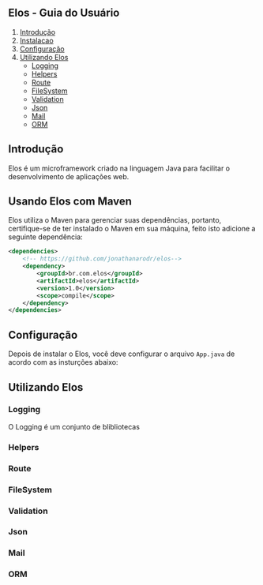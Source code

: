 ## Elos - Guia do Usuário
1. [Introdução](#Introducao)
2. [Instalacao](#Instalacao)
3. [Configuração](#Configuracao)
4. [Utilizando Elos](#Elos)
    * [Logging](#Logging)
    * [Helpers](#Helpers)
    * [Route](#Route)
    * [FileSystem](#FileSystem)
    * [Validation](#Validation)
    * [Json](#Json)
    * [Mail](#Mail)
    * [ORM](#ORM)

## <a name="Introducao"></a>Introdução
Elos é um microframework criado na linguagem Java para facilitar o desenvolvimento de aplicações web.

## <a name="Instalacao"></a>Usando Elos com Maven
Elos utiliza o Maven para gerenciar suas dependências, portanto, certifique-se de ter instalado o Maven em sua máquina, feito isto adicione a seguinte dependência:

```xml
<dependencies>
    <!-- https://github.com/jonathanarodr/elos-->
    <dependency>
        <groupId>br.com.elos</groupId>
        <artifactId>elos</artifactId>
        <version>1.0</version>
        <scope>compile</scope>
    </dependency>
</dependencies>
```

## <a name="Configuracao"></a>Configuração
Depois de instalar o Elos, você deve configurar o arquivo `App.java` de acordo com as insturções abaixo:

## <a name="Elos"></a>Utilizando Elos
### <a name="Logging"></a>Logging
O Logging é um conjunto de blibliotecas

### <a name="Helpers"></a>Helpers

### <a name="Route"></a>Route

### <a name="FileSystem"></a>FileSystem

### <a name="Validation"></a>Validation

### <a name="Json"></a>Json

### <a name="Mail"></a>Mail

### <a name="ORM"></a>ORM
